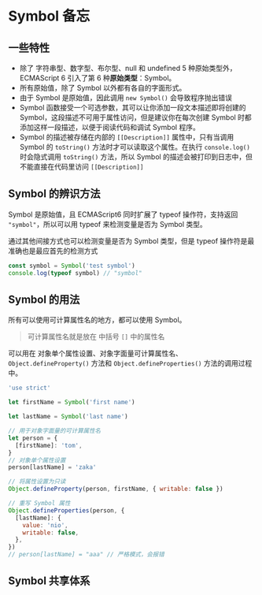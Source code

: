 # Symbol 备忘

## 一些特性

- 除了 字符串型、数字型、布尔型、null 和 undefined 5 种原始类型外，ECMAScript 6 引入了第 6 种**原始类型**：Symbol。
- 所有原始值，除了 Symbol 以外都有各自的字面形式。
- 由于 Symbol 是原始值，因此调用 `new Symbol()` 会导致程序抛出错误
- Symbol 函数接受一个可选参数，其可以让你添加一段文本描述即将创建的 Symbol，这段描述不可用于属性访问，但是建议你在每次创建 Symbol 时都添加这样一段描述，以便于阅读代码和调试 Symbol 程序。
- Symbol 的描述被存储在内部的 `[[Description]]` 属性中，只有当调用 Symbol 的 `toString()` 方法时才可以读取这个属性。在执行 `console.log()` 时会隐式调用 `toString()` 方法，所以 Symbol 的描述会被打印到日志中，但不能直接在代码里访问 `[[Description]]`

## Symbol 的辨识方法

Symbol 是原始值，且 ECMAScript6 同时扩展了 typeof 操作符，支持返回 `"symbol"`，所以可以用 typeof 来检测变量是否为 Symbol 类型。

通过其他间接方式也可以检测变量是否为 Symbol 类型，但是 typeof 操作符是最准确也是最应首先的检测方式

```js
const symbol = Symbol('test symbol')
console.log(typeof symbol) // "symbol"
```

## Symbol 的用法

所有可以使用可计算属性名的地方，都可以使用 Symbol。

> 可计算属性名就是放在 中括号 `[]` 中的属性名

可以用在 对象单个属性设置、对象字面量可计算属性名、`Object.defineProperty()` 方法和 `Object.defineProperties()` 方法的调用过程中。

```js
'use strict'

let firstName = Symbol('first name')

let lastName = Symbol('last name')

// 用于对象字面量的可计算属性名
let person = {
  [firstName]: 'tom',
}
// 对象单个属性设置
person[lastName] = 'zaka'

// 将属性设置为只读
Object.defineProperty(person, firstName, { writable: false })

// 重写 Symbol 属性
Object.defineProperties(person, {
  [lastName]: {
    value: 'nio',
    writable: false,
  },
})
// person[lastName] = "aaa" // 严格模式，会报错
```

## Symbol 共享体系
